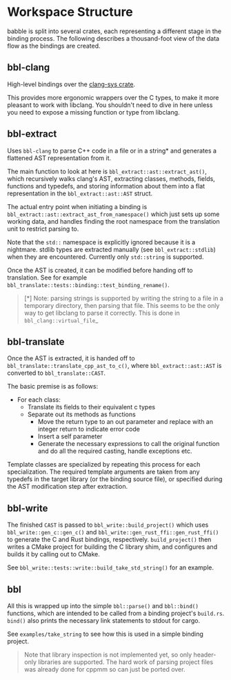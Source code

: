# Workspace Structure

babble is split into several crates, each representing a different stage in the binding process. The following describes a thousand-foot view of the data flow as the bindings are created.

## bbl-clang
High-level bindings over the [clang-sys crate](https://crates.io/crates/clang-sys).

This provides more ergonomic wrappers over the C types, to make it more pleasant to work with libclang. You shouldn't need to dive in here unless you need to expose a missing function or type from libclang.

## bbl-extract
Uses `bbl-clang` to parse C++ code in a file or in a string* and generates a flattened AST representation from it.

The main function to look at here is `bbl_extract::ast::extract_ast()`, which recursively walks clang's AST, extracting classes, methods, fields, functions and typedefs, and storing information about them into a flat representation in the `bbl_extract::ast::AST` struct.

The actual entry point when initiating a binding is `bbl_extract::ast::extract_ast_from_namespace()` which just sets up some working data, and handles finding the root namespace from the translation unit to restrict parsing to.

Note that the `std::` namespace is explicitly ignored because it is a nightmare. stdlib types are extracted manually (see `bbl_extract::stdlib`) when they are encountered. Currently only `std::string` is supported.

Once the AST is created, it can be modified before handing off to translation. See for example `bbl_translate::tests::binding::test_binding_rename()`.

> [*] Note: parsing strings is supported by writing the string to a file in a temporary directory, then parsing that file. This seems to be the only way to get libclang to parse it correctly. This is done in `bbl_clang::virtual_file`_

## bbl-translate
Once the AST is extracted, it is handed off to `bbl_translate::translate_cpp_ast_to_c()`, where `bbl_extract::ast::AST` is converted to `bbl_translate::CAST`.

The basic premise is as follows:
- For each class:
    - Translate its fields to their equivalent c types
    - Separate out its methods as functions
        - Move the return type to an out parameter and replace with an integer return to indicate error code
        - Insert a self parameter
        - Generate the necessary expressions to call the original function and do all the required casting, handle exceptions etc.

Template classes are specialized by repeating this process for each specialization. The required template arguments are taken from any typedefs in the target library (or the binding source file), or specified during the AST modification step after extraction.

## bbl-write
The finished `CAST` is passed to `bbl_write::build_project()` which uses `bbl_write::gen_c::gen_c()` and `bbl_write::gen_rust_ffi::gen_rust_ffi()` to generate the C and Rust bindings, respectively. `build_project()` then writes a CMake project for building the C library shim, and configures and builds it by calling out to CMake.

See `bbl_write::tests::write::build_take_std_string()` for an example.

## bbl
All this is wrapped up into the simple `bbl::parse()` and `bbl::bind()` functions, which are intended to be called from a binding project's `build.rs`. `bind()` also prints the necessary link statements to stdout for cargo.

See `examples/take_string` to see how this is used in a simple binding project.

> Note that library inspection is not implemented yet, so only header-only libraries are supported. The hard work of parsing project files was already done for cppmm so can just be ported over.